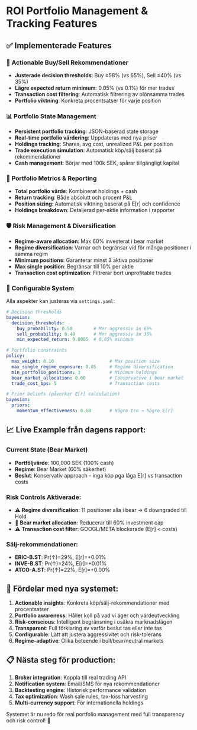 # ROI Portfolio Management & Tracking Features

## ✅ Implementerade Features

### 🎯 **Actionable Buy/Sell Rekommendationer**
- **Justerade decision thresholds**: Buy ≥58% (vs 65%), Sell ≤40% (vs 35%)
- **Lägre expected return minimum**: 0.05% (vs 0.1%) för mer trades
- **Transaction cost filtering**: Automatisk filtrering av olönsamma trades
- **Portfolio viktning**: Konkreta procentsatser för varje position

### 📊 **Portfolio State Management**
- **Persistent portfolio tracking**: JSON-baserad state storage
- **Real-time portfolio värdering**: Uppdateras med nya priser
- **Holdings tracking**: Shares, avg cost, unrealized P&L per position
- **Trade execution simulation**: Automatisk köp/sälj baserat på rekommendationer
- **Cash management**: Börjar med 100k SEK, spårar tillgängligt kapital

### 🏦 **Portfolio Metrics & Reporting**
- **Total portfolio värde**: Kombinerat holdings + cash
- **Return tracking**: Både absolutt och procent P&L
- **Position sizing**: Automatisk viktning baserat på E[r] och confidence
- **Holdings breakdown**: Detaljerad per-aktie information i rapporter

### 🛡️ **Risk Management & Diversification**
- **Regime-aware allocation**: Max 60% investerat i bear market
- **Regime diversification**: Varnar och begränsar vid för många positioner i samma regim
- **Minimum positions**: Garanterar minst 3 aktiva positioner
- **Max single position**: Begränsar till 10% per aktie
- **Transaction cost optimization**: Filtrerar bort unprofitable trades

### 🔧 **Configurable System**
Alla aspekter kan justeras via `settings.yaml`:

```yaml
# Decision thresholds
bayesian:
  decision_thresholds:
    buy_probability: 0.58        # Mer aggressiv än 65%
    sell_probability: 0.40       # Mer aggressiv än 35%
    min_expected_return: 0.0005  # 0.05% minimum

# Portfolio constraints
policy:
  max_weight: 0.10                     # Max position size
  max_single_regime_exposure: 0.85     # Regime diversification
  min_portfolio_positions: 3           # Minimum holdings
  bear_market_allocation: 0.60         # Conservative i bear market
  trade_cost_bps: 5                    # Transaction costs

# Prior beliefs (påverkar E[r] calculation)
bayesian:
  priors:
    momentum_effectiveness: 0.68       # Högre tro → högre E[r]
```

## 📈 **Live Example från dagens rapport:**

### **Current State (Bear Market)**
- **Portföljvärde**: 100,000 SEK (100% cash)
- **Regime**: Bear Market (60% säkerhet)
- **Beslut**: Konservativ approach - inga köp pga låga E[r] vs transaction costs

### **Risk Controls Aktiverade:**
- ⚠️ **Regime diversification**: 11 positioner alla i bear → 6 downgraded till Hold
- 🐻 **Bear market allocation**: Reducerar till 60% investment cap
- ⚠️ **Transaction cost filter**: GOOGL/META blockerade (E[r] < costs)

### **Sälj-rekommendationer:**
- **ERIC-B.ST**: Pr(↑)=29%, E[r]=+0.01%
- **INVE-B.ST**: Pr(↑)=24%, E[r]=+0.01%
- **ATCO-A.ST**: Pr(↑)=22%, E[r]=+0.00%

## 🚀 **Fördelar med nya systemet:**

1. **Actionable insights**: Konkreta köp/sälj-rekommendationer med procentsatser
2. **Portfolio awareness**: Håller koll på vad vi äger och värdeutveckling
3. **Risk-conscious**: Intelligent begränsning i osäkra marknadslägen
4. **Transparent**: Full förklaring av varför beslut tas eller inte tas
5. **Configurable**: Lätt att justera aggressivitet och risk-tolerans
6. **Regime-adaptive**: Olika beteende i bull/bear/neutral markets

## 📋 **Nästa steg för production:**

1. **Broker integration**: Koppla till real trading API
2. **Notification system**: Email/SMS för nya rekommendationer
3. **Backtesting engine**: Historisk performance validation
4. **Tax optimization**: Wash sale rules, tax-loss harvesting
5. **Multi-currency support**: För internationella holdings

Systemet är nu redo för real portfolio management med full transparency och risk control! 🎯